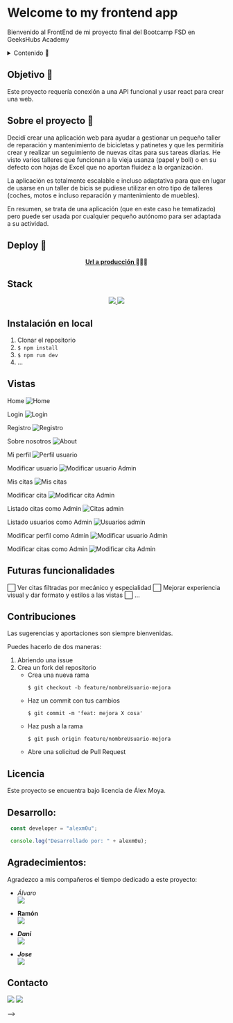 # Welcome to my frontend app  
Bienvenido al FrontEnd de mi proyecto final del Bootcamp FSD en GeeksHubs Academy
<details>
  <summary>Contenido 📝</summary>
  <ol>
    <li><a href="#objetivo-🎯">Objetivo</a></li>
    <li><a href="#sobre-el-proyecto-🔎">Sobre el proyecto</a></li>
    <li><a href="#deploy-🚀">Deploy</a></li>
    <li><a href="#stack">Stack</a></li>
    <li><a href="#instalación-en-local">Instalación</a></li>
    <li><a href="#vistas">Vistas</a></li>
    <li><a href="#futuras-funcionalidades">Futuras funcionalidades</a></li>
    <li><a href="#contribuciones">Contribuciones</a></li>
    <li><a href="#licencia">Licencia</a></li>
    <li><a href="#webgrafia">Webgrafia</a></li>
    <li><a href="#desarrollo">Desarrollo</a></li>
    <li><a href="#agradecimientos">Agradecimientos</a></li>
    <li><a href="#contacto">Contacto</a></li>
  </ol>
</details>

## Objetivo 🎯
Este proyecto requería conexión a una API funcional y usar react para crear una web.

## Sobre el proyecto 🔎
Decidí crear una aplicación web para ayudar a gestionar un pequeño taller de reparación y mantenimiento de bicicletas y patinetes y que les permitiría crear y realizar un seguimiento de nuevas citas para sus tareas diarias. He visto varios talleres que funcionan a la vieja usanza (papel y boli) o en su defecto con hojas de Excel que no aportan fluidez a la organización.

La aplicación es totalmente escalable e incluso adaptativa para que en lugar de usarse en un taller de bicis se pudiese utilizar en otro tipo de talleres (coches, motos e incluso reparación y mantenimiento de muebles).

En resumen, se trata de una aplicación (que en este caso he tematizado) pero puede ser usada por cualquier pequeño autónomo para ser adaptada a su actividad.
  
## Deploy 🚀
<div align="center">
    <a href="https://www.google.com"><strong>Url a producción </strong></a>🚀🚀🚀
</div>

## Stack
<div align="center">
<a href="https://www.reactjs.com/">
    <img src= "https://img.shields.io/badge/React-20232A?style=for-the-badge&logo=react&logoColor=61DAFB"/>
</a>
<a href="https://developer.mozilla.org/es/docs/Web/JavaScript">
    <img src= "https://img.shields.io/badge/javascipt-EFD81D?style=for-the-badge&logo=javascript&logoColor=black"/>
</a>
 </div>

## Instalación en local
1. Clonar el repositorio
2. ` $ npm install `
3. ``` $ npm run dev ```
4. ...

## Vistas
Home
![Home](https://user-images.githubusercontent.com/121814511/236672251-376d161f-4b6e-46f7-ba8d-6a3bf4cbd811.JPG)  

Login
![Login](https://user-images.githubusercontent.com/121814511/236672257-388fd3d2-f32e-4a49-bf19-69ca3457516d.JPG)

Registro
![Registro](https://user-images.githubusercontent.com/121814511/236672255-a3478631-8165-499a-9c2c-697dc1087856.JPG)

Sobre nosotros
![About](https://user-images.githubusercontent.com/121814511/236672256-98ecea88-35fb-4b6b-b763-b8fb8f1aee95.JPG)

Mi perfil
![Perfil usuario](https://user-images.githubusercontent.com/121814511/236672252-3ba1065f-c329-4c5c-9a00-e55afae14a37.JPG)

Modificar usuario
![Modificar usuario Admin](https://user-images.githubusercontent.com/121814511/236672259-ea8df003-3d03-4e15-a1d9-5525896481e2.JPG)

Mis citas
![Mis citas](https://user-images.githubusercontent.com/121814511/236672254-cb99f34d-1d8f-4514-99eb-a722012a4401.JPG)

Modificar cita
![Modificar cita Admin](https://user-images.githubusercontent.com/121814511/236672258-27e4b87b-0ad7-4fb3-8771-e36b3b92088b.JPG)

Listado citas como Admin
![Citas admin](https://user-images.githubusercontent.com/121814511/236672249-c70040c9-d20e-4960-9b28-9992d19f46fb.JPG)

Listado usuarios como Admin
![Usuarios admin](https://user-images.githubusercontent.com/121814511/236672247-aacdc864-93e1-4255-a2a9-e54e24b4fd15.JPG)

Modificar perfil como Admin
![Modificar usuario Admin](https://user-images.githubusercontent.com/121814511/236672526-ab7b32d1-cae1-4b87-9f13-28b02b1c27df.JPG)

Modificar citas como Admin
![Modificar cita Admin](https://user-images.githubusercontent.com/121814511/236672524-4d7835fe-3906-4b84-82d1-2921ddf1c2e5.JPG)


## Futuras funcionalidades
⬜ Ver citas filtradas por mecánico y especialidad
⬜ Mejorar experiencia visual y dar formato y estilos a las vistas
⬜ ...  

## Contribuciones
Las sugerencias y aportaciones son siempre bienvenidas.  

Puedes hacerlo de dos maneras:

1. Abriendo una issue
2. Crea un fork del repositorio
    - Crea una nueva rama  
        ```
        $ git checkout -b feature/nombreUsuario-mejora
        ```
    - Haz un commit con tus cambios 
        ```
        $ git commit -m 'feat: mejora X cosa'
        ```
    - Haz push a la rama 
        ```
        $ git push origin feature/nombreUsuario-mejora
        ```
    - Abre una solicitud de Pull Request

## Licencia
Este proyecto se encuentra bajo licencia de Álex Moya.


## Desarrollo:

``` js
 const developer = "alexm0u";

 console.log("Desarrollado por: " + alexm0u);
```  

## Agradecimientos:

Agradezco a mis compañeros el tiempo dedicado a este proyecto:

- *Álvaro*  
<a href="https://github.com/AlvaroBernabe" target="_blank"><img src="https://img.shields.io/badge/github-24292F?style=for-the-badge&logo=github&logoColor=white" target="_blank"></a> 

- **Ramón**  
<a href="https://www.github.com/RamonFolguera" target="_blank"><img src="https://img.shields.io/badge/github-24292F?style=for-the-badge&logo=github&logoColor=red" target="_blank"></a>

- ***Dani***  
<a href="https://www.github.com/datata/" target="_blank"><img src="https://img.shields.io/badge/github-24292F?style=for-the-badge&logo=github&logoColor=green" target="_blank"></a> 

- ***Jose***  
<a href="https://www.github.com/JoseMarin/" target="_blank"><img src="https://img.shields.io/badge/github-24292F?style=for-the-badge&logo=github&logoColor=green" target="_blank"></a>

## Contacto



<a href = "mailto:alex.moyacamps@gmail.com"><img src="https://img.shields.io/badge/Gmail-C6362C?style=for-the-badge&logo=gmail&logoColor=white" target="_blank"></a>
<a href="https://www.linkedin.com/in/alejandro-moya-camps-5448a477/" target="_blank"><img src="https://img.shields.io/badge/-LinkedIn-%230077B5?style=for-the-badge&logo=linkedin&logoColor=white" target="_blank"></a> 
</p> -->












